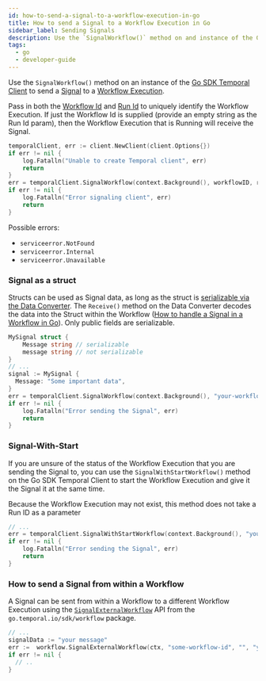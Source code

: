 ```yaml
---
id: how-to-send-a-signal-to-a-workflow-execution-in-go
title: How to send a Signal to a Workflow Execution in Go
sidebar_label: Sending Signals
description: Use the `SignalWorkflow()` method on and instance of the Go SDK Temporal Client to send a Signal to a Workflow Execution.
tags:
  - go
  - developer-guide
---
```


Use the `SignalWorkflow()` method on an instance of the [Go SDK Temporal Client](https://pkg.go.dev/go.temporal.io/sdk/client#Client) to send a [Signal](/docs/concepts/what-is-a-signal) to a [Workflow Execution](/docs/concepts/what-is-a-workflow-execution).

Pass in both the [Workflow Id](/docs/concepts/what-is-a-workflow-id) and [Run Id](/docs/concepts/what-is-a-run-id) to uniquely identify the Workflow Execution.
If just the Workflow Id is supplied (provide an empty string as the Run Id param), then the Workflow Execution that is Running will receive the Signal.

```go
temporalClient, err := client.NewClient(client.Options{})
if err != nil {
    log.Fatalln("Unable to create Temporal client", err)
    return
}
err = temporalClient.SignalWorkflow(context.Background(), workflowID, runID, signalName, signalVal)
if err != nil {
	log.Fatalln("Error signaling client", err)
	return
}
```

Possible errors:

- `serviceerror.NotFound`
- `serviceerror.Internal`
- `serviceerror.Unavailable`

### Signal as a struct

Structs can be used as Signal data, as long as the struct is [serializable via the Data Converter](https://pkg.go.dev/go.temporal.io/sdk/converter#CompositeDataConverter.ToPayload).
The `Receive()` method on the Data Converter decodes the data into the Struct within the Workflow ([How to handle a Signal in a Workflow in Go](https://docs.temporal.io/docs/go/how-to-handle-a-signal-in-a-workflow-in-go)).
Only public fields are serializable.

```go
MySignal struct {
	Message string // serializable
	message string // not serializable
}
// ...
signal := MySignal {
  Message: "Some important data",
}
err = temporalClient.SignalWorkflow(context.Background(), "your-workflow-id", runID, "your-signal-name", signal)
if err != nil {
	log.Fatalln("Error sending the Signal", err)
	return
}
```

### Signal-With-Start

If you are unsure of the status of the Workflow Execution that you are sending the Signal to, you can use the `SignalWithStartWorkflow()` method on the Go SDK Temporal Client to start the Workflow Execution and give it the Signal it at the same time.

Because the Workflow Execution may not exist, this method does not take a Run ID as a parameter

```go
// ...
err = temporalClient.SignalWithStartWorkflow(context.Background(), "your-workflow-id", "your-signal-name", signal)
if err != nil {
	log.Fatalln("Error sending the Signal", err)
	return
}
```

### How to send a Signal from within a Workflow

A Signal can be sent from within a Workflow to a different Workflow Execution using the [`SignalExternalWorkflow`](https://pkg.go.dev/go.temporal.io/sdk/workflow#SignalExternalWorkflow) API from the `go.temporal.io/sdk/workflow` package.

```go
// ...
signalData := "your message"
err :=  workflow.SignalExternalWorkflow(ctx, "some-workflow-id", "", "your-signal-name", signalData).Get(ctx, nil)
if err != nil {
  // ..
}
```
